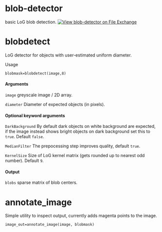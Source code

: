 # blob-detector
basic LoG blob detection. [![View blob-detector on File Exchange](https://www.mathworks.com/matlabcentral/images/matlab-file-exchange.svg)](https://uk.mathworks.com/matlabcentral/fileexchange/123905-blob-detector)

# blobdetect
LoG detector for objects with user-estimated uniform diameter.

Usage 

```blobmask=blobdetect(image,8)```

#### Arguments

```image``` greyscale image / 2D array.

```diameter``` Diameter of expected objects (in pixels).

#### Optional keyword arguments

```DarkBackground``` By default dark objects on white background are expected, if the 
image instead shows bright objects on dark background set this to ```true```.  Default ```false```.

```MedianFilter``` The prepocessing step improves quality, default ```true```.

```KernelSize``` Size of LoG kernel matrix (gets rounded up to nearest odd number).  Default ```9```.

#### Output
```blobs``` sparse matrix of blob centers.

# annotate_image

Simple utility to inspect output, currently adds magenta points to the image.

```image_out=annotate_image(image, blobmask)```



